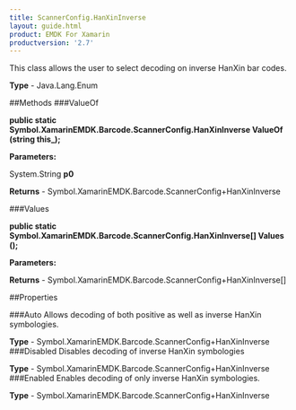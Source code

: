 ```yaml
---
title: ScannerConfig.HanXinInverse
layout: guide.html
product: EMDK For Xamarin 
productversion: '2.7' 
---
```

This class allows the user to select decoding on inverse HanXin bar codes.

**Type** - Java.Lang.Enum

##Methods
###ValueOf

**public static Symbol.XamarinEMDK.Barcode.ScannerConfig.HanXinInverse ValueOf (string this_);**


        

**Parameters:**

System.String **p0** 

**Returns** - Symbol.XamarinEMDK.Barcode.ScannerConfig+HanXinInverse

###Values

**public static Symbol.XamarinEMDK.Barcode.ScannerConfig.HanXinInverse[] Values ();**


        

**Parameters:**

**Returns** - Symbol.XamarinEMDK.Barcode.ScannerConfig+HanXinInverse[]

##Properties

###Auto
Allows decoding of both positive as well as inverse HanXin symbologies.

**Type** - Symbol.XamarinEMDK.Barcode.ScannerConfig+HanXinInverse
###Disabled
Disables decoding of inverse HanXin symbologies

**Type** - Symbol.XamarinEMDK.Barcode.ScannerConfig+HanXinInverse
###Enabled
Enables decoding of only inverse HanXin symbologies.

**Type** - Symbol.XamarinEMDK.Barcode.ScannerConfig+HanXinInverse
